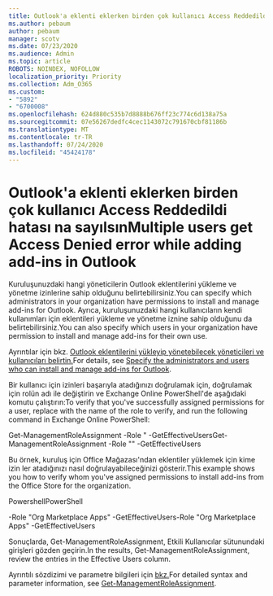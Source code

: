 ```yaml
---
title: Outlook'a eklenti eklerken birden çok kullanıcı Access Reddedildi hatası na sayılsın
ms.author: pebaum
author: pebaum
manager: scotv
ms.date: 07/23/2020
ms.audience: Admin
ms.topic: article
ROBOTS: NOINDEX, NOFOLLOW
localization_priority: Priority
ms.collection: Adm_O365
ms.custom:
- "5892"
- "6700008"
ms.openlocfilehash: 624d880c535b7d8888b676ff23c774c6d138a75a
ms.sourcegitcommit: 07e56267dedfc4cec1143072c791670cbf81186b
ms.translationtype: MT
ms.contentlocale: tr-TR
ms.lasthandoff: 07/24/2020
ms.locfileid: "45424178"
---
```

# <a name="multiple-users-get-access-denied-error-while-adding-add-ins-in-outlook"></a><span data-ttu-id="0d34a-102">Outlook'a eklenti eklerken birden çok kullanıcı Access Reddedildi hatası na sayılsın</span><span class="sxs-lookup"><span data-stu-id="0d34a-102">Multiple users get Access Denied error while adding add-ins in Outlook</span></span>

<span data-ttu-id="0d34a-103">Kuruluşunuzdaki hangi yöneticilerin Outlook eklentilerini yükleme ve yönetme izinlerine sahip olduğunu belirtebilirsiniz.</span><span class="sxs-lookup"><span data-stu-id="0d34a-103">You can specify which administrators in your organization have permissions to install and manage add-ins for Outlook.</span></span> <span data-ttu-id="0d34a-104">Ayrıca, kuruluşunuzdaki hangi kullanıcıların kendi kullanımları için eklentileri yükleme ve yönetme iznine sahip olduğunu da belirtebilirsiniz.</span><span class="sxs-lookup"><span data-stu-id="0d34a-104">You can also specify which users in your organization have permission to install and manage add-ins for their own use.</span></span>

<span data-ttu-id="0d34a-105">Ayrıntılar için bkz. [Outlook eklentilerini yükleyip yönetebilecek yöneticileri ve kullanıcıları belirtin.](https://docs.microsoft.com/exchange/clients-and-mobile-in-exchange-online/add-ins-for-outlook/specify-who-can-install-and-manage-add-ins)</span><span class="sxs-lookup"><span data-stu-id="0d34a-105">For details, see [Specify the administrators and users who can install and manage add-ins for Outlook](https://docs.microsoft.com/exchange/clients-and-mobile-in-exchange-online/add-ins-for-outlook/specify-who-can-install-and-manage-add-ins).</span></span>

<span data-ttu-id="0d34a-106">Bir kullanıcı için izinleri başarıyla atadığınızı doğrulamak için, doğrulamak için rolün adı ile değiştirin <Role Name> ve Exchange Online PowerShell'de aşağıdaki komutu çalıştırın:</span><span class="sxs-lookup"><span data-stu-id="0d34a-106">To verify that you've successfully assigned permissions for a user, replace <Role Name> with the name of the role to verify, and run the following command in Exchange Online PowerShell:</span></span>

<span data-ttu-id="0d34a-107">Get-ManagementRoleAssignment -Role " <Role Name> -GetEffectiveUsers</span><span class="sxs-lookup"><span data-stu-id="0d34a-107">Get-ManagementRoleAssignment -Role "<Role Name>" -GetEffectiveUsers</span></span>

<span data-ttu-id="0d34a-108">Bu örnek, kuruluş için Office Mağazası'ndan eklentiler yüklemek için kime izin ler atadığınızı nasıl doğrulayabileceğinizi gösterir.</span><span class="sxs-lookup"><span data-stu-id="0d34a-108">This example shows you how to verify whom you've assigned permissions to install add-ins from the Office Store for the organization.</span></span>

<span data-ttu-id="0d34a-109">Powershell</span><span class="sxs-lookup"><span data-stu-id="0d34a-109">PowerShell</span></span>

<span data-ttu-id="0d34a-110">-Role "Org Marketplace Apps" -GetEffectiveUsers</span><span class="sxs-lookup"><span data-stu-id="0d34a-110">-Role "Org Marketplace Apps" -GetEffectiveUsers</span></span>

<span data-ttu-id="0d34a-111">Sonuçlarda, Get-ManagementRoleAssignment, Etkili Kullanıcılar sütunundaki girişleri gözden geçirin.</span><span class="sxs-lookup"><span data-stu-id="0d34a-111">In the results, Get-ManagementRoleAssignment, review the entries in the Effective Users column.</span></span>

<span data-ttu-id="0d34a-112">Ayrıntılı sözdizimi ve parametre bilgileri için [bkz.](https://docs.microsoft.com/powershell/module/exchange/get-managementroleassignment)</span><span class="sxs-lookup"><span data-stu-id="0d34a-112">For detailed syntax and parameter information, see [Get-ManagementRoleAssignment](https://docs.microsoft.com/powershell/module/exchange/get-managementroleassignment).</span></span>
 